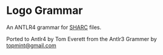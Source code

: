 # Logo Grammar

An ANTLR4 grammar for [SHARC](https://en.wikipedia.org/wiki/Super_Harvard_Architecture_Single-Chip_Computer) files.

Ported to Antlr4 by Tom Everett from the Antlr3 Grammer by topmint@gmail.com
